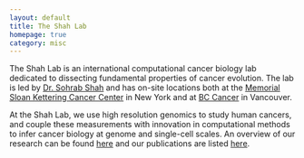 ```yaml
---
layout: default
title: The Shah Lab
homepage: true
category: misc
---
```


The Shah Lab is an international computational cancer biology lab
dedicated to dissecting fundamental properties of cancer evolution. The
lab is led by [Dr. Sohrab Shah](http://shahlab.ca/team/Sohrab-Shah) and
has on-site locations both at the [Memorial Sloan Kettering Cancer
Center](https://www.mskcc.org/) in New York and at [BC
Cancer](http://www.bccancer.bc.ca/) in Vancouver.

At the Shah Lab, we use high resolution genomics to study human cancers,
and couple these measurements with innovation in computational methods
to infer cancer biology at genome and single-cell scales. An overview of
our research can be found [here](http://shahlab.ca/research) and our
publications are listed [here](http://shahlab.ca/papers).

